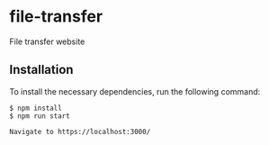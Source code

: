 # file-transfer

File transfer website

## Installation

To install the necessary dependencies, run the following command:

    $ npm install
    $ npm run start

    Navigate to https://localhost:3000/